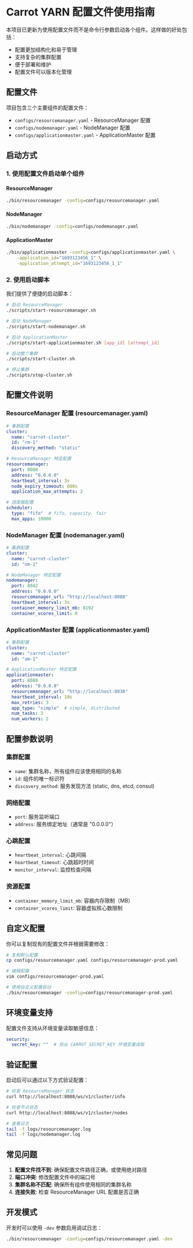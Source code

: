 # Carrot YARN 配置文件使用指南

本项目已更新为使用配置文件而不是命令行参数启动各个组件。这样做的好处包括：

- 配置更加结构化和易于管理
- 支持复杂的集群配置
- 便于部署和维护
- 配置文件可以版本化管理

## 配置文件

项目包含三个主要组件的配置文件：

- `configs/resourcemanager.yaml` - ResourceManager 配置
- `configs/nodemanager.yaml` - NodeManager 配置
- `configs/applicationmaster.yaml` - ApplicationMaster 配置

## 启动方式

### 1. 使用配置文件启动单个组件

#### ResourceManager
```bash
./bin/resourcemanager -config=configs/resourcemanager.yaml
```

#### NodeManager
```bash
./bin/nodemanager -config=configs/nodemanager.yaml
```

#### ApplicationMaster
```bash
./bin/applicationmaster -config=configs/applicationmaster.yaml \
    -application_id="1693123456_1" \
    -application_attempt_id="1693123456_1_1"
```

### 2. 使用启动脚本

我们提供了便捷的启动脚本：

```bash
# 启动 ResourceManager
./scripts/start-resourcemanager.sh

# 启动 NodeManager
./scripts/start-nodemanager.sh

# 启动 ApplicationMaster
./scripts/start-applicationmaster.sh [app_id] [attempt_id]

# 启动整个集群
./scripts/start-cluster.sh

# 停止集群
./scripts/stop-cluster.sh
```

## 配置文件说明

### ResourceManager 配置 (resourcemanager.yaml)

```yaml
# 集群配置
cluster:
  name: "carrot-cluster"
  id: "rm-1"
  discovery_method: "static"

# ResourceManager 特定配置
resourcemanager:
  port: 8088
  address: "0.0.0.0"
  heartbeat_interval: 3s
  node_expiry_timeout: 600s
  application_max_attempts: 2

# 调度器配置
scheduler:
  type: "fifo"  # fifo, capacity, fair
  max_apps: 10000
```

### NodeManager 配置 (nodemanager.yaml)

```yaml
# 集群配置
cluster:
  name: "carrot-cluster"
  id: "nm-1"

# NodeManager 特定配置
nodemanager:
  port: 8042
  address: "0.0.0.0"
  resourcemanager_url: "http://localhost:8088"
  heartbeat_interval: 3s
  container_memory_limit_mb: 8192
  container_vcores_limit: 8
```

### ApplicationMaster 配置 (applicationmaster.yaml)

```yaml
# 集群配置
cluster:
  name: "carrot-cluster"
  id: "am-1"

# ApplicationMaster 特定配置
applicationmaster:
  port: 8088
  address: "0.0.0.0"
  resourcemanager_url: "http://localhost:8030"
  heartbeat_interval: 10s
  max_retries: 3
  app_type: "simple"  # simple, distributed
  num_tasks: 3
  num_workers: 2
```

## 配置参数说明

### 集群配置
- `name`: 集群名称，所有组件应该使用相同的名称
- `id`: 组件的唯一标识符
- `discovery_method`: 服务发现方法 (static, dns, etcd, consul)

### 网络配置
- `port`: 服务监听端口
- `address`: 服务绑定地址（通常是 "0.0.0.0"）

### 心跳配置
- `heartbeat_interval`: 心跳间隔
- `heartbeat_timeout`: 心跳超时时间
- `monitor_interval`: 监控检查间隔

### 资源配置
- `container_memory_limit_mb`: 容器内存限制（MB）
- `container_vcores_limit`: 容器虚拟核心数限制

## 自定义配置

你可以复制现有的配置文件并根据需要修改：

```bash
# 复制默认配置
cp configs/resourcemanager.yaml configs/resourcemanager-prod.yaml

# 编辑配置
vim configs/resourcemanager-prod.yaml

# 使用自定义配置启动
./bin/resourcemanager -config=configs/resourcemanager-prod.yaml
```

## 环境变量支持

配置文件支持从环境变量读取敏感信息：

```yaml
security:
  secret_key: ""  # 将从 CARROT_SECRET_KEY 环境变量读取
```

## 验证配置

启动后可以通过以下方式验证配置：

```bash
# 检查 ResourceManager 状态
curl http://localhost:8088/ws/v1/cluster/info

# 检查节点状态
curl http://localhost:8088/ws/v1/cluster/nodes

# 查看日志
tail -f logs/resourcemanager.log
tail -f logs/nodemanager.log
```

## 常见问题

1. **配置文件找不到**: 确保配置文件路径正确，或使用绝对路径
2. **端口冲突**: 修改配置文件中的端口号
3. **集群名称不匹配**: 确保所有组件使用相同的集群名称
4. **连接失败**: 检查 ResourceManager URL 配置是否正确

## 开发模式

开发时可以使用 `-dev` 参数启用调试日志：

```bash
./bin/resourcemanager -config=configs/resourcemanager.yaml -dev
```
